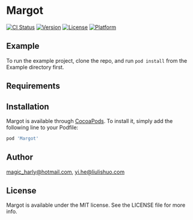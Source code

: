 # Margot

[![CI Status](https://img.shields.io/travis/magic_harly@hotmail.com/Margot.svg?style=flat)](https://travis-ci.org/magic_harly@hotmail.com/Margot)
[![Version](https://img.shields.io/cocoapods/v/Margot.svg?style=flat)](https://cocoapods.org/pods/Margot)
[![License](https://img.shields.io/cocoapods/l/Margot.svg?style=flat)](https://cocoapods.org/pods/Margot)
[![Platform](https://img.shields.io/cocoapods/p/Margot.svg?style=flat)](https://cocoapods.org/pods/Margot)

## Example

To run the example project, clone the repo, and run `pod install` from the Example directory first.

## Requirements

## Installation

Margot is available through [CocoaPods](https://cocoapods.org). To install
it, simply add the following line to your Podfile:

```ruby
pod 'Margot'
```

## Author

magic_harly@hotmail.com, yi.he@liulishuo.com

## License

Margot is available under the MIT license. See the LICENSE file for more info.
